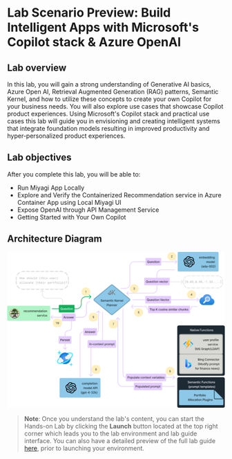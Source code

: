 # Lab Scenario Preview: Build Intelligent Apps with Microsoft's Copilot stack & Azure OpenAI

## Lab overview

In this lab, you will gain a strong understanding of Generative AI basics, Azure Open AI, Retrieval Augmented Generation (RAG) patterns, Semantic Kernel, and how to utilize these concepts to create your own Copilot for your business needs. You will also explore use cases that showcase Copilot product experiences. Using Microsoft's Copilot stack and practical use cases this lab will guide you in envisioning and creating intelligent systems that integrate foundation models resulting in improved productivity and hyper-personalized product experiences. 

## Lab objectives

After you complete this lab, you will be able to:

-   Run Miyagi App Locally
-   Explore and Verify the Containerized Recommendation service in Azure Container App using Local Miyagi UI
-   Expose OpenAI through API Management Service
-   Getting Started with Your Own Copilot

## Architecture Diagram

  ![](./sk-memory-orchestration.png "Architecture Diagram")

>**Note**: Once you understand the lab's content, you can start the Hands-on Lab by clicking the **Launch** button located at the top right corner which leads you to the lab environment and lab guide interface. You can also have a detailed preview of the full lab guide [here](https://experience.cloudlabs.ai/#/labguidepreview/eee913b1-ecb1-4eb7-bac7-ef689c205649), prior to launching your environment.
